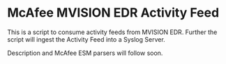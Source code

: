 # McAfee MVISION EDR Activity Feed

This is a script to consume activity feeds from MVISION EDR. Further the script will ingest the Activity Feed into a Syslog Server.

Description and McAfee ESM parsers will follow soon.

